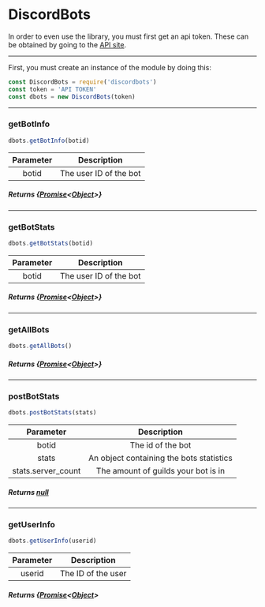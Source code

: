 # DiscordBots
In order to even use the library, you must first get an api token. These can be obtained by going to the [API site](https://bots.discord.pw/api).

---

First, you must create an instance of the module by doing this:
```js
const DiscordBots = require('discordbots')
const token = 'API TOKEN'
const dbots = new DiscordBots(token)
```

---

### getBotInfo

```js
dbots.getBotInfo(botid)
```
| Parameter | Description |
| :---: | :---: |
| botid | The user ID of the bot |

##### Returns {[Promise](https://developer.mozilla.org/en-US/docs/Web/JavaScript/Reference/Global_Objects/Promise)<[Object](https://developer.mozilla.org/en-US/docs/Web/JavaScript/Reference/Global_Objects/Object)>}

---

### getBotStats

```js
dbots.getBotStats(botid)
```
| Parameter | Description |
| :---: | :---: |
| botid | The user ID of the bot |

##### Returns {[Promise](https://developer.mozilla.org/en-US/docs/Web/JavaScript/Reference/Global_Objects/Promise)<[Object](https://developer.mozilla.org/en-US/docs/Web/JavaScript/Reference/Global_Objects/Object)>}

---

### getAllBots

```js
dbots.getAllBots()
```

##### Returns {[Promise](https://developer.mozilla.org/en-US/docs/Web/JavaScript/Reference/Global_Objects/Promise)<[Object](https://developer.mozilla.org/en-US/docs/Web/JavaScript/Reference/Global_Objects/Object)>}

---

### postBotStats

```js
dbots.postBotStats(stats)
```
| Parameter | Description |
| :---: | :---: |
| botid | The id of the bot |
| stats | An object containing the bots statistics |
| stats.server_count | The amount of guilds your bot is in |

##### Returns [null](https://developer.mozilla.org/en-US/docs/Web/JavaScript/Reference/Global_Objects/null)

---

### getUserInfo

```js
dbots.getUserInfo(userid)
```
| Parameter | Description |
| :---: | :---: |
| userid | The ID of the user |

##### Returns {[Promise](https://developer.mozilla.org/en-US/docs/Web/JavaScript/Reference/Global_Objects/Promise)<[Object](https://developer.mozilla.org/en-US/docs/Web/JavaScript/Reference/Global_Objects/Object)>
